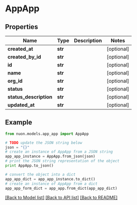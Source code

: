 # AppApp


## Properties

Name | Type | Description | Notes
------------ | ------------- | ------------- | -------------
**created_at** | **str** |  | [optional] 
**created_by_id** | **str** |  | [optional] 
**id** | **str** |  | [optional] 
**name** | **str** |  | [optional] 
**org_id** | **str** |  | [optional] 
**status** | **str** |  | [optional] 
**status_description** | **str** |  | [optional] 
**updated_at** | **str** |  | [optional] 

## Example

```python
from nuon.models.app_app import AppApp

# TODO update the JSON string below
json = "{}"
# create an instance of AppApp from a JSON string
app_app_instance = AppApp.from_json(json)
# print the JSON string representation of the object
print AppApp.to_json()

# convert the object into a dict
app_app_dict = app_app_instance.to_dict()
# create an instance of AppApp from a dict
app_app_form_dict = app_app.from_dict(app_app_dict)
```
[[Back to Model list]](../README.md#documentation-for-models) [[Back to API list]](../README.md#documentation-for-api-endpoints) [[Back to README]](../README.md)


